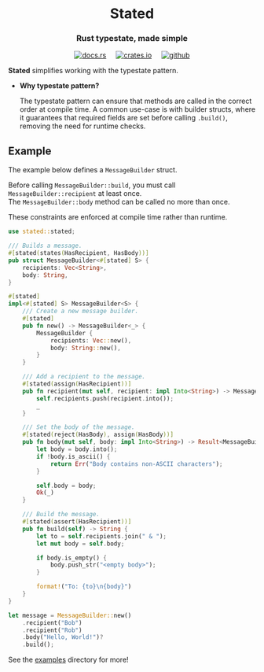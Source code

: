 <h1 align="center">Stated</h1>
<h3 align="center">Rust typestate, made simple</h3>
<div align="center">

[<img alt="docs.rs" src="https://img.shields.io/badge/docs.rs-stated-58a78a?style=for-the-badge&logo=Docs.rs">](https://docs.rs/stated)
&nbsp;&nbsp;&nbsp;
[<img alt="crates.io" src="https://img.shields.io/crates/v/stated?style=for-the-badge&logo=Rust">](https://crates.io/crates/stated)
&nbsp;&nbsp;&nbsp;
[<img alt="github" src="https://img.shields.io/badge/github-stated-gray?style=for-the-badge&logo=GitHub&color=669bbc">](https://github.com/michaelni678/stated)

</div>

**Stated** simplifies working with the typestate pattern.

- **Why typestate pattern?**

    The typestate pattern can ensure that methods are called in the correct order at compile time. 
    A common use-case is with builder structs, where it guarantees that required fields are set 
    before calling `.build()`, removing the need for runtime checks.

## Example

The example below defines a `MessageBuilder` struct.

Before calling `MessageBuilder::build`, you must call `MessageBuilder::recipient` at least once.  
The `MessageBuilder::body` method can be called no more than once.

These constraints are enforced at compile time rather than runtime. 

```rust
use stated::stated;

/// Builds a message.
#[stated(states(HasRecipient, HasBody))]
pub struct MessageBuilder<#[stated] S> {
    recipients: Vec<String>,
    body: String,
}

#[stated]
impl<#[stated] S> MessageBuilder<S> {
    /// Create a new message builder.
    #[stated]
    pub fn new() -> MessageBuilder<_> {
        MessageBuilder {
            recipients: Vec::new(),
            body: String::new(),
        }
    }

    /// Add a recipient to the message.
    #[stated(assign(HasRecipient))]
    pub fn recipient(mut self, recipient: impl Into<String>) -> MessageBuilder<_> {
        self.recipients.push(recipient.into());
        _
    }

    /// Set the body of the message.
    #[stated(reject(HasBody), assign(HasBody))]
    pub fn body(mut self, body: impl Into<String>) -> Result<MessageBuilder<_>, &'static str> {
        let body = body.into();
        if !body.is_ascii() {
            return Err("Body contains non-ASCII characters");
        }

        self.body = body;
        Ok(_)
    }

    /// Build the message.
    #[stated(assert(HasRecipient))]
    pub fn build(self) -> String {
        let to = self.recipients.join(" & ");
        let mut body = self.body;

        if body.is_empty() {
            body.push_str("<empty body>");
        }

        format!("To: {to}\n{body}")
    }
}

let message = MessageBuilder::new()
    .recipient("Bob")
    .recipient("Rob")
    .body("Hello, World!")?
    .build();
```

See the [examples](/examples) directory for more!
